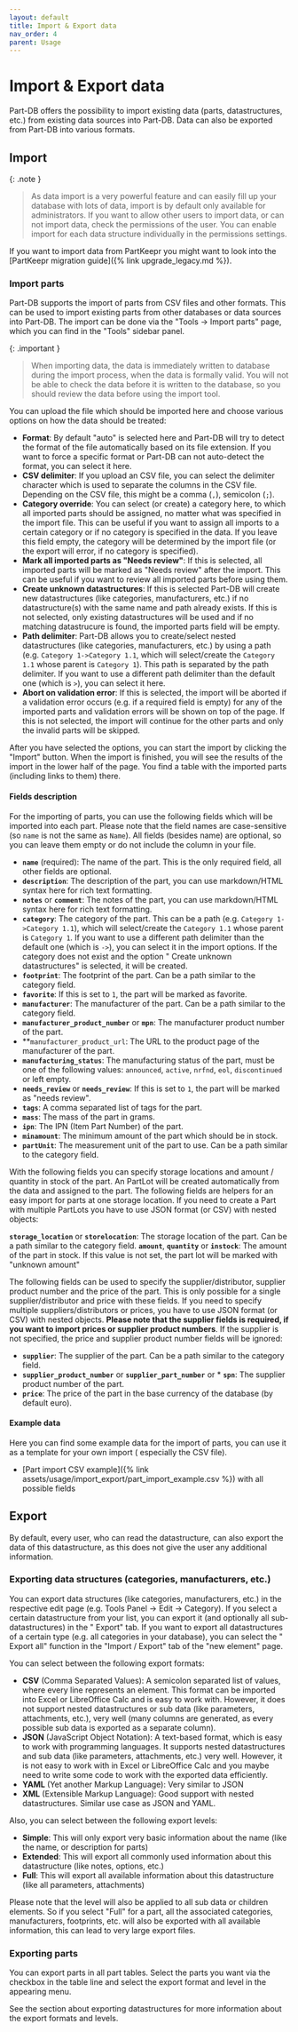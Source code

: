 ```yaml
---
layout: default
title: Import & Export data
nav_order: 4
parent: Usage
---
```


# Import & Export data

Part-DB offers the possibility to import existing data (parts, datastructures, etc.) from existing data sources into
Part-DB. Data can also be exported from Part-DB into various formats.

## Import

{: .note }
> As data import is a very powerful feature and can easily fill up your database with lots of data, import is by default
> only available for
> administrators. If you want to allow other users to import data, or can not import data, check the permissions of the
> user. You can enable import for each data structure
> individually in the permissions settings.

If you want to import data from PartKeepr you might want to look into the [PartKeepr migration guide]({% link
upgrade_legacy.md %}).

### Import parts

Part-DB supports the import of parts from CSV files and other formats. This can be used to import existing parts from
other databases or data sources into Part-DB. The import can be done via the "Tools -> Import parts" page, which you can
find in the "Tools" sidebar panel.

{: .important }
> When importing data, the data is immediately written to database during the import process, when the data is formally
> valid.
> You will not be able to check the data before it is written to the database, so you should review the data before
> using the import tool.

You can upload the file which should be imported here and choose various options on how the data should be treated:

* **Format**: By default "auto" is selected here and Part-DB will try to detect the format of the file automatically
  based on its file extension. If you want to force a specific format or Part-DB can not auto-detect the format, you can
  select it here.
* **CSV delimiter**: If you upload an CSV file, you can select the delimiter character which is used to separate the
  columns in the CSV file. Depending on the CSV file, this might be a comma (`,`), semicolon (`;`).
* **Category override**: You can select (or create) a category here, to which all imported parts should be assigned, no
  matter what was specified in the import file. This can be useful if you want to assign all imports to a certain
  category or if no category is specified in the data. If you leave this field empty, the category will be determined by
  the import file (or the export will error, if no category is specified).
* **Mark all imported parts as "Needs review"**: If this is selected, all imported parts will be marked as "Needs
  review" after the import. This can be useful if you want to review all imported parts before using them.
* **Create unknown datastructures**: If this is selected Part-DB will create new datastructures (like categories,
  manufacturers, etc.) if no datastructure(s) with the same name and path already exists. If this is not selected, only
  existing datastructures will be used and if no matching datastrucure is found, the imported parts field will be empty.
* **Path delimiter**: Part-DB allows you to create/select nested datastructures (like categories, manufacturers, etc.)
  by using a path (e.g. `Category 1->Category 1.1`, which will select/create the `Category 1.1` whose parent
  is `Category 1`). This path is separated by the path delimiter. If you want to use a different path delimiter than the
  default one (which is `>`), you can select it here.
* **Abort on validation error**: If this is selected, the import will be aborted if a validation error occurs (e.g. if a
  required field is empty) for any of the imported parts and validation errors will be shown on top of the page. If this
  is not selected, the import will continue for the other parts and only the invalid parts will be skipped.

After you have selected the options, you can start the import by clicking the "Import" button. When the import is
finished, you will see the results of the import in the lower half of the page. You find a table with the imported
parts (including links to them) there.

#### Fields description

For the importing of parts, you can use the following fields which will be imported into each part. Please note that the
field names are case-sensitive (so `name` is not the same as `Name`). All fields (besides name) are optional, so you can
leave them empty or do not include the column in your file.

* **`name`** (required): The name of the part. This is the only required field, all other fields are optional.
* **`description`**: The description of the part, you can use markdown/HTML syntax here for rich text formatting.
* **`notes`** or **`comment`**: The notes of the part, you can use markdown/HTML syntax here for rich text formatting.
* **`category`**: The category of the part. This can be a path (e.g. `Category 1->Category 1.1`), which will
  select/create the `Category 1.1` whose parent is `Category 1`. If you want to use a different path delimiter than the
  default one (which is `->`), you can select it in the import options. If the category does not exist and the option "
  Create unknown datastructures" is selected, it will be created.
* **`footprint`**: The footprint of the part. Can be a path similar to the category field.
* **`favorite`**: If this is set to `1`, the part will be marked as favorite.
* **`manufacturer`**: The manufacturer of the part. Can be a path similar to the category field.
* **`manufacturer_product_number`** or **`mpn`**: The manufacturer product number of the part.
* **`manufacturer_product_url`: The URL to the product page of the manufacturer of the part.
* **`manufacturing_status`**: The manufacturing status of the part, must be one of the following
  values: `announced`, `active`, `nrfnd`, `eol`, `discontinued` or left empty.
* **`needs_review`** or **`needs_review`**: If this is set to `1`, the part will be marked as "needs review".
* **`tags`**: A comma separated list of tags for the part.
* **`mass`**: The mass of the part in grams.
* **`ipn`**: The IPN (Item Part Number) of the part.
* **`minamount`**: The minimum amount of the part which should be in stock.
* **`partUnit`**: The measurement unit of the part to use. Can be a path similar to the category field.

With the following fields you can specify storage locations and amount / quantity in stock of the part. An PartLot will
be created automatically from the data and assigned to the part. The following fields are helpers for an easy import for
parts at one storage location. If you need to create a Part with multiple PartLots you have to use JSON format (or CSV)
with nested objects:

**`storage_location`** or **`storelocation`**: The storage location of the part. Can be a path similar to the category
field.
**`amount`**, **`quantity`** or **`instock`**: The amount of the part in stock. If this value is not set, the part lot
will be marked with "unknown amount"

The following fields can be used to specify the supplier/distributor, supplier product number and the price of the part.
This is only possible for a single supplier/distributor and price with these fields. If you need to specify multiple
suppliers/distributors or prices, you have to use JSON format (or CSV) with nested objects.
**Please note that the supplier fields is required, if you want to import prices or supplier product numbers**. If the
supplier is not specified, the price and supplier product number fields will be ignored:

* **`supplier`**: The supplier of the part. Can be a path similar to the category field.
* **`supplier_product_number`** or **`supplier_part_number`** or * **`spn`**: The supplier product number of the part.
* **`price`**: The price of the part in the base currency of the database (by default euro).

#### Example data

Here you can find some example data for the import of parts, you can use it as a template for your own import (
especially the CSV file).

* [Part import CSV example]({% link assets/usage/import_export/part_import_example.csv %}) with all possible fields

## Export

By default, every user, who can read the datastructure, can also export the data of this datastructure, as this does not
give the user any additional information.

### Exporting data structures (categories, manufacturers, etc.)

You can export data structures (like categories, manufacturers, etc.) in the respective edit page (e.g. Tools Panel ->
Edit -> Category).
If you select a certain datastructure from your list, you can export it (and optionally all sub-datastructures) in the "
Export" tab.
If you want to export all datastructures of a certain type (e.g. all categories in your database), you can select the "
Export all" function in the "Import / Export" tab of the "new element" page.

You can select between the following export formats:

* **CSV** (Comma Separated Values): A semicolon separated list of values, where every line represents an element. This
  format can be imported into Excel or LibreOffice Calc and is easy to work with. However, it does not support nested
  datastructures or sub data (like parameters, attachments, etc.), very well (many columns are generated, as every
  possible sub data is exported as a separate column).
* **JSON** (JavaScript Object Notation): A text-based format, which is easy to work with programming languages. It
  supports nested datastructures and sub data (like parameters, attachments, etc.) very well. However, it is not easy to
  work with in Excel or LibreOffice Calc and you maybe need to write some code to work with the exported data
  efficiently.
* **YAML** (Yet another Markup Language): Very similar to JSON
* **XML** (Extensible Markup Language): Good support with nested datastructures. Similar use case as JSON and YAML.

Also, you can select between the following export levels:

* **Simple**: This will only export very basic information about the name (like the name, or description for parts)
* **Extended**: This will export all commonly used information about this datastructure (like notes, options, etc.)
* **Full**: This will export all available information about this datastructure (like all parameters, attachments)

Please note that the level will also be applied to all sub data or children elements. So if you select "Full" for a
part, all the associated categories, manufacturers, footprints, etc. will also be exported with all available
information, this can lead to very large export files.

### Exporting parts

You can export parts in all part tables. Select the parts you want via the checkbox in the table line and select the
export format and level in the appearing menu.

See the section about exporting datastructures for more information about the export formats and levels.